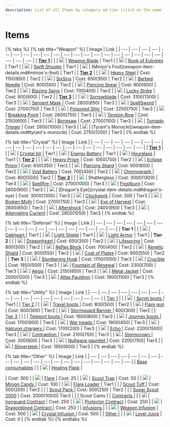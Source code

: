 ```yaml
---
description: List of all Items by category ad tier (click on the name for details)
---
```


# Items

{% tabs %}
{% tab title="Weapon" %}
| Image | Link |
| --- | --- | --- | --- | --- | --- | --- | --- | --- | --- | --- | --- | --- | --- | --- | --- | --- | --- | --- | --- | --- | --- | --- |
| [**Tier 1**](weapon-items.md#tier-1) |  |
| ![](../.gitbook/assets/weapon-blade.png) | [Weapon Blade](weapon-items.md#weapon-blade) \| Tier1 |
| ![](../.gitbook/assets/book-of-eulogies.png) | [Book of Eulogies](weapon-items.md#book-of-eulogies) \| Tier1 |
| ![](../.gitbook/assets/swift-shooter%20%281%29.png) | [Swift Shooter](weapon-items.md#swift-shooter) \| Tier1 |
| ![](../.gitbook/assets/minions-foot%20%282%29.png) | \[Minion's Foot\]\(weapon-item-details.md\#minion's-foot\) \| Tier1 |
| [**Tier 2**](weapon-items.md#tier-2) |  |
| ![](../.gitbook/assets/heavy-steel%20%281%29.png) | [ Heavy Steel](weapon-items.md#heavy-steel) \| Cost:  1150\(850\) \| Tier2 |
| ![](../.gitbook/assets/six-sins%20%281%29.png) | [SixSins](weapon-items.md#sixsins) \| Cost:  650\(350\) \| Tier2 |
| ![](../.gitbook/assets/barbed-needle.png) | [Barbed Needle](weapon-items.md#barbed-needle) \| Cost:  800\(500\) \| Tier2 |
| ![](../.gitbook/assets/piercing-spear%20%281%29.png) | [Piercing Spear](weapon-items.md#piercing-spear) \| Cost:  900\(600\) \| Tier2 |
| ![](../.gitbook/assets/blazing-salvo%20%281%29.png) | [Blazing Salvo](weapon-items.md#blazing-salvo) \| Cost:  700\(400\) \| Tier2 |
| ![](../.gitbook/assets/lucky-strike.png) | [Lucky Strike](weapon-items.md#lucky-strike) \| Cost:  900\(600\) \| Tier2 |
| [**Tier 3**](weapon-items.md#tier-3) |  |
| ![](../.gitbook/assets/sorrowblade%20%281%29.png) | [Sorrowblade](weapon-items.md#sorrowblade) \| Cost:  3100\(1300\) \| Tier3 |
| ![](../.gitbook/assets/serpent-mask.png) | [Serpent Mask](weapon-items.md#serpent-mask) \| Cost:  2800\(850\) \| Tier3 |
| ![](../.gitbook/assets/image%20%28331%29.png) | [SpellSword](weapon-items.md#spellsword) \| Cost:  2700\(750\) \| Tier3 |
| ![](../.gitbook/assets/poisoned-shiv%20%282%29.png) | [Poisoned Shiv](weapon-items.md#poisoned-shiv) \| Cost:  2250\(750\) \| Tier3 |
| ![](../.gitbook/assets/breaking-point.png) | [Breaking Point](weapon-items.md#breaking-point) \| Cost:  2600\(750\) \| Tier3 |
| ![](../.gitbook/assets/tension-bow%20%281%29.png) | [Tension Bow](weapon-items.md#tension-bow) \| Cost:  2150\(600\) \| Tier3 |
| ![](../.gitbook/assets/bonesaw.png) | [Bonesaw](weapon-items.md#bonesaw) \| Cost:  2700\(1100\) \| Tier3 |
| ![](../.gitbook/assets/tornado-trigger%20%281%29.png) | [Tornado Trigger](weapon-items.md#tornado-trigger) \| Cost:  2600\(1000\) \| Tier3 |
| ![](../.gitbook/assets/tyrants-monocle%20%281%29.png) | \[Tyrant's Monocle\]\(weapon-item-details.md\#tyrant's-monocle\) \| Cost: 2750\(1200\) \| Tier3 |
{% endtab %}

{% tab title="Crystal" %}
| Image | Link |
| --- | --- | --- | --- | --- | --- | --- | --- | --- | --- | --- | --- | --- | --- | --- | --- | --- | --- | --- | --- | --- |
| [**Tier 1**](crystal-items.md#tier-1) |  |
| ![](../.gitbook/assets/crystal-bit%20%281%29.png) | [Crystal bit](crystal-items.md#crystal-bit) \| Tier1 |
| ![](../.gitbook/assets/energy-battery%20%281%29.png) | [Energy Battery](crystal-items.md#energy-battery) \| Tier1 |
| ![](../.gitbook/assets/hourglass%20%281%29.png) | [Hourglass](crystal-items.md#hourglass) \| Tier1 |
| [**Tier 2**](crystal-items.md#tier-2) |  |
| ![](../.gitbook/assets/heavy-prism.png) | [Heavy Prism](crystal-items.md#heavy-prism) \| Cost:  1050\(750\) \| Tier2 |
| ![](../.gitbook/assets/eclipse-prism%20%283%29.png) | [Eclipse Prism](crystal-items.md#eclipse-prism) \| Cost:  630\(350\) \| Tier2 |
| ![](../.gitbook/assets/piercing-shard.png) | [Piercing Shard](crystal-items.md#piercing-shard) \| Cost:  900\(600\) \| Tier2 |
| ![](../.gitbook/assets/void-battery.png) | [Void Battery](crystal-items.md#void-battery) \| Cost:  700\(450\) \| Tier2 |
| ![](../.gitbook/assets/chronograph.png) | [Chronograph ](crystal-items.md#chronograph)\| Cost:  800\(550\)\| Tier2 |
| [**Tier 3**](crystal-items.md#tier-3) |  |
| ![](../.gitbook/assets/shatterglass.png) | Shatterglass \| Cost:  3000\(1300\) \| Tier3 |
| ![](../.gitbook/assets/image%20%28416%29.png) | [Spellfire](crystal-items.md#spellfire) \| Cost:  2700\(1000\) \| Tier3 |
| ![](../.gitbook/assets/frostburn.png) | [Frostburn](crystal-items.md#frostburn) \| Cost:  2600\(900\) \| Tier3 |
| ![](../.gitbook/assets/image%20%28325%29.png) | \[Dragon's Eye\]\(crystal-item-details.md\#dragon's-eye\) \| Cost:  3000\(1300\) \| Tier3 |
| ![](../.gitbook/assets/image%20%28431%29.png) | [Clockwork](crystal-items.md#clockwork) \| Cost: 300 \| Tier3 |
| ![](../.gitbook/assets/image%20%28296%29.png) | [Broken Myth](crystal-items.md#broken-myth) \| Cost:  2700\(750\) \| Tier3 |
| ![](../.gitbook/assets/image%20%28146%29.png) | [Eve of Harvest](crystal-items.md#eve-of-harvest) \| Cost:  2600\(850\) \| Tier3 |
| ![](../.gitbook/assets/image%20%28299%29.png) | [Aftershock](crystal-items.md#aftershock) \| Cost:  2400\(950\) \| Tier3 |
| ![](../.gitbook/assets/image%20%28100%29.png) | [Alternating Current](crystal-items.md#alternating-current) \| Cost:  2800\(1050\) \| Tier3 |
{% endtab %}

{% tab title="Defense" %}
| Image | Link |
| --- | --- | --- | --- | --- | --- | --- | --- | --- | --- | --- | --- | --- | --- | --- | --- | --- | --- |
| **Tier 1** |  |
| ![](../.gitbook/assets/image%20%28347%29.png) | [Oakheart ](defense-items.md#oakheart)\| Tier1 |
| ![](../.gitbook/assets/image%20%2892%29.png) | [Light Shield](defense-items.md#light-shield) \| Tier1 |
| ![](../.gitbook/assets/image%20%28382%29.png) | [Light Armor](defense-items.md#light-armor) \| Tier1 |
| **Tier 2** |  |
| ![](../.gitbook/assets/image%20%28171%29.png) | [Dragonheart ](defense-items.md#dragonheart)\| Cost:  650\(350\) \| Tier2 |
| ![](../.gitbook/assets/image%20%28226%29.png) | [Lifespring](defense-items.md#lifespring) \| Cost:  800\(500\) \| Tier2 |
| ![](../.gitbook/assets/image%20%2863%29.png) | [Reflex Block](defense-items.md#reflex-block) \| Cost:  700\(400\) \| Tier2 |
| ![](../.gitbook/assets/image%20%28261%29.png) | [Kenetic Shield](defense-items.md#kenetic-shield) \| Cost:  800\(550\) \| Tier2 |
| ![](../.gitbook/assets/image%20%28407%29.png) | [Coat of Plates](defense-items.md#coat-of-plates) \| Cost:  800\(550\) \| Tier2 |
| **Tier 3** |  |
| ![](../.gitbook/assets/image%20%28468%29.png) | [Slumbering Husk](defense-items.md#slumbering-husk) \| Cost:  1700\(1050\) \| Tier3 |
| ![](../.gitbook/assets/image%20%28323%29.png) | [Crucible](defense-items.md#slumbering-husk) \| Cost:  1850\(500\) \| Tier3 |
| ![](../.gitbook/assets/image%20%28465%29.png) | [Fountain of Renewal](defense-items.md#fountain-of-renewal) \| Cost:  2300\(700\) \| Tier3 |
| ![](../.gitbook/assets/image%20%28280%29.png) | [Aegis](defense-items.md#aegis) \| Cost:  2150\(650\) \| Tier3 |
| ![](../.gitbook/assets/image%20%28166%29.png) | [Metal Jacket](defense-items.md#metal-jacket) \| Cost:  2000\(1200\) \| Tier3 |
| ![](../.gitbook/assets/image%20%28134%29.png) | [Atlas Pauldron](defense-items.md#atlas-pauldron) \| Cost:  1900\(1100\) \| Tier3 |
{% endtab %}

{% tab title="Utility" %}
| Image | Link |
| --- | --- | --- | --- | --- | --- | --- | --- | --- | --- | --- | --- | --- | --- | --- | --- | --- |
| [Tier 1](utility-items.md#tier-1) |  |
| ![](../.gitbook/assets/sprint-boots%20%282%29.png) | [Sprint boots](utility-items.md#sprint-boots)[ ](defense-items.md#oakheart)\| Tier1 |
| [Tier 2](utility-items.md#tier-2) |  |
| ![](../.gitbook/assets/travel-boots%20%282%29.png) | [Travel boots](utility-items.md#travel-boots)[ ](defense-items.md#oakheart)\| Cost:  800\(500\) \| Tier2 |
| ![](../.gitbook/assets/flare-gun%20%283%29.png) | [Flare gun](utility-items.md#flare-gun)[ ](defense-items.md#oakheart)\| Cost:  600\(300\) \| Tier2 |
| ![](../.gitbook/assets/stormguard-banner.png) | [Stormguard Banner](utility-items.md#stormguard-banner)[ ](defense-items.md#oakheart)\|  600\(300\) \| Tier2 |
| [Tier 3](utility-items.md#tier-3) |  |
|  | [Teleport boots](utility-items.md#teleport-boots)[ ](defense-items.md#oakheart)\| Cost:  1600\(800\) \| Tier3 |
| ![](../.gitbook/assets/journey-boots%20%281%29.png) | [Journey boots](utility-items.md#journey-boots)[ ](defense-items.md#oakheart)\| Cost:  1700\(900\) \| Tier3 |
| ![](../.gitbook/assets/war-treads.png) | [War treads](utility-items.md#war-treads)[ ](defense-items.md#oakheart)\| Cost: 1900\(450\) \| Tier3 |
| ![](../.gitbook/assets/halcyon-chargers%20%282%29.png) | [Halcyon chargers](utility-items.md#war-treads)[ ](defense-items.md#oakheart)\| Cost: 1700\(200\) \| Tier3 |
| ![](../.gitbook/assets/echo%20%281%29.png) | [Echo](utility-items.md#echo)[ ](defense-items.md#oakheart)\| Cost: 2200\(1500\)\| Tier3 |
| ![](../.gitbook/assets/contraption.png) | [Contraption](utility-items.md#contraption)[ ](defense-items.md#oakheart)\| Cost: 2100\(700\) \| Tier3 |
| ![](../.gitbook/assets/stormcrown.png) | [Stormcrown](utility-items.md#stormcrown)[ ](defense-items.md#oakheart)\| Cost: 300\(600\) \| Tier3 |
| ![](../.gitbook/assets/nullwave-gauntlet%20%281%29.png) | [Nullwave gauntlet](utility-items.md#nullwave-gauntlet)[ ](defense-items.md#oakheart)\| Cost: 2200\(750\)\| Tier3 |
| ![](../.gitbook/assets/shiversteel.png) | [Shiversteel](utility-items.md#shiversteel)[ ](defense-items.md#oakheart)\| Cost: 1950\(600\) \| Tier3 |
{% endtab %}

{% tab title="Other" %}
| Image | Link |
| --- | --- | --- | --- | --- | --- | --- | --- | --- | --- | --- | --- | --- | --- | --- | --- | --- | --- | --- | --- |
| [ Base consumables](other-items.md#base-consumables) |  |
| ![](../.gitbook/assets/image%20%28413%29.png) | [Healing Flask](other-items.md#healing-flask) |

\| Cost: 300 \| \| ![](../.gitbook/assets/flare.png) \| [Flare](other-items.md#flare) \| Cost: 25 \| \| ![](../.gitbook/assets/scout-trap%20%281%29.png) \| [Scout Trap](other-items.md#scout-trap) \| Cost: 50 \| \| ![](../.gitbook/assets/minion-candy.png) \| [Minion Candy ](other-items.md#minion-candy) \| Cost: 100 \| \| ![](../.gitbook/assets/flare-gun%20%281%29.png) \| [Flare Loader](other-items.md#flare-loader) \| Tier1 \| \| \| [Scout Tuff ](other-items.md#scout-tuff) \| Cost: 500\(200\) \| Tier2 \| \| \| [Scout Pack ](other-items.md#scout-pack)\| Cost: 500\(250\) \| Tier2 \| \| \| [Super Scout 2000](other-items.md#super-scout-2000) \| Cost: 2000\(1000\)\| Tier3 \| \| \| Scout Cams \| \| [Contracts ](other-items.md#contracts) \| \| \| ![](../.gitbook/assets/ironguard-contract.png) \| [Ironguard Contract](other-items.md#ironguard-contract) \| Cost: 250 \| \| ![](../.gitbook/assets/protector-contract%20%281%29.png) \| [Protector Contract](other-items.md#protector-contract) \| Cost: 250 \| \| ![](../.gitbook/assets/dragonblood-contract%20%281%29.png) \| [Dragonblood Contract ](other-items.md#dragonblood-contract) \| Cost: 250 \| \| [Infusions ](other-items.md#infusions) \| \| \| ![](../.gitbook/assets/weapon-infusion.png) \| [ Weapon Infusion](other-items.md#weapon-infusion) \| Cost: 500 \| \| ![](../.gitbook/assets/crystal-infusion%20%281%29.png) \| [Crystal Infusion ](other-items.md#crystal-infusion) \| Cost: 500 \| \| [Other ](other-items.md#other) \| \| \| ![](../.gitbook/assets/level-juice%20%281%29.png) \| [Level Juice](other-items.md#level-juice) \| Cost: 0 \|
{% endtab %}
{% endtabs %}

